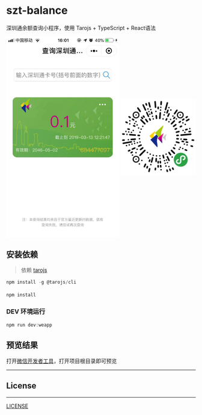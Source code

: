 # szt-balance

深圳通余额查询小程序，使用 Tarojs + TypeScript + React语法

<img src="art.jpg" width="300" hegiht="300" align=center />

<img src="mini_qrcode.png" width="200" hegiht="200" align=center />

## 安装依赖

> 依赖 [tarojs](https://taro.aotu.io/)

```js
npm install -g @tarojs/cli

npm install
```

### DEV 环境运行

```js
npm run dev:weapp
```

## 预览结果

打开[微信开发者工具](https://developers.weixin.qq.com/miniprogram/dev/devtools/download.html?t=19031416)，打开项目根目录即可预览

---

## License

---

[LICENSE](https://github.com/mvpleung/szt-balance/blob/master/LICENSE)
